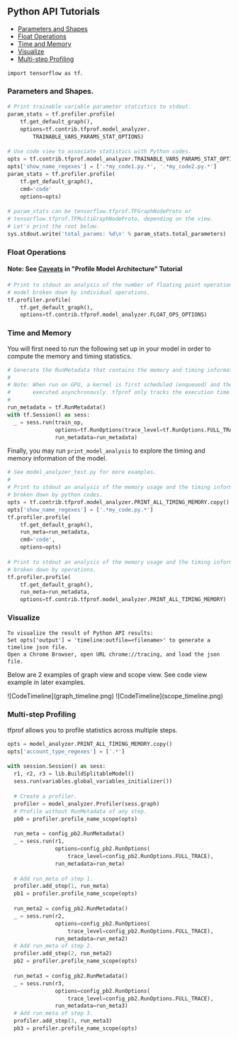 ## Python API Tutorials

* [Parameters and Shapes](#parameters-and-shapes)
* [Float Operations](#float-operations)
* [Time and Memory](#time-and-memory)
* [Visualize](#visualize)
* [Multi-step Profiling](#multi-step-profiling)

```import tensorflow as tf```.

### Parameters and Shapes.
```python
# Print trainable variable parameter statistics to stdout.
param_stats = tf.profiler.profile(
    tf.get_default_graph(),
    options=tf.contrib.tfprof.model_analyzer.
        TRAINABLE_VARS_PARAMS_STAT_OPTIONS)

# Use code view to associate statistics with Python codes.
opts = tf.contrib.tfprof.model_analyzer.TRAINABLE_VARS_PARAMS_STAT_OPTIONS
opts['show_name_regexes'] = ['.*my_code1.py.*', '.*my_code2.py.*']
param_stats = tf.profiler.profile(
    tf.get_default_graph(),
    cmd='code'
    options=opts)

# param_stats can be tensorflow.tfprof.TFGraphNodeProto or
# tensorflow.tfprof.TFMultiGraphNodeProto, depending on the view.
# Let's print the root below.
sys.stdout.write('total_params: %d\n' % param_stats.total_parameters)
```

### Float Operations

#### Note: See [Caveats](profile_model_architecture.md#caveats) in "Profile Model Architecture" Tutorial
``` python
# Print to stdout an analysis of the number of floating point operations in the
# model broken down by individual operations.
tf.profiler.profile(
    tf.get_default_graph(),
    options=tf.contrib.tfprof.model_analyzer.FLOAT_OPS_OPTIONS)
```

### Time and Memory
You will first need to run the following set up in your model in order to
compute the memory and timing statistics.

```python
# Generate the RunMetadata that contains the memory and timing information.
#
# Note: When run on GPU, a kernel is first scheduled (enqueued) and then
#       executed asynchronously. tfprof only tracks the execution time.
#
run_metadata = tf.RunMetadata()
with tf.Session() as sess:
  _ = sess.run(train_op,
               options=tf.RunOptions(trace_level=tf.RunOptions.FULL_TRACE),
               run_metadata=run_metadata)
```

Finally, you may run `print_model_analysis` to explore the timing and memory
information of the model.

``` python
# See model_analyzer_test.py for more examples.
#
# Print to stdout an analysis of the memory usage and the timing information
# broken down by python codes.
opts = tf.contrib.tfprof.model_analyzer.PRINT_ALL_TIMING_MEMORY.copy()
opts['show_name_regexes'] = ['.*my_code.py.*']
tf.profiler.profile(
    tf.get_default_graph(),
    run_meta=run_metadata,
    cmd='code',
    options=opts)

# Print to stdout an analysis of the memory usage and the timing information
# broken down by operations.
tf.profiler.profile(
    tf.get_default_graph(),
    run_meta=run_metadata,
    options=tf.contrib.tfprof.model_analyzer.PRINT_ALL_TIMING_MEMORY)
```

### Visualize

```
To visualize the result of Python API results:
Set opts['output'] = 'timeline:outfile=<filename>' to generate a timeline json file.
Open a Chrome Browser, open URL chrome://tracing, and load the json file.
```

Below are 2 examples of graph view and scope view. See code view example in later examples.

<left>
![CodeTimeline](graph_timeline.png)
![CodeTimeline](scope_timeline.png)
</left>

### Multi-step Profiling

tfprof allows you to profile statistics across multiple steps.

```python
opts = model_analyzer.PRINT_ALL_TIMING_MEMORY.copy()
opts['account_type_regexes'] = ['.*']

with session.Session() as sess:
  r1, r2, r3 = lib.BuildSplitableModel()
  sess.run(variables.global_variables_initializer())

  # Create a profiler.
  profiler = model_analyzer.Profiler(sess.graph)
  # Profile without RunMetadata of any step.
  pb0 = profiler.profile_name_scope(opts)

  run_meta = config_pb2.RunMetadata()
  _ = sess.run(r1,
               options=config_pb2.RunOptions(
                   trace_level=config_pb2.RunOptions.FULL_TRACE),
               run_metadata=run_meta)

  # Add run_meta of step 1.
  profiler.add_step(1, run_meta)
  pb1 = profiler.profile_name_scope(opts)

  run_meta2 = config_pb2.RunMetadata()
  _ = sess.run(r2,
               options=config_pb2.RunOptions(
                   trace_level=config_pb2.RunOptions.FULL_TRACE),
               run_metadata=run_meta2)
  # Add run_meta of step 2.
  profiler.add_step(2, run_meta2)
  pb2 = profiler.profile_name_scope(opts)

  run_meta3 = config_pb2.RunMetadata()
  _ = sess.run(r3,
               options=config_pb2.RunOptions(
                   trace_level=config_pb2.RunOptions.FULL_TRACE),
               run_metadata=run_meta3)
  # Add run_meta of step 3.
  profiler.add_step(3, run_meta3)
  pb3 = profiler.profile_name_scope(opts)
```